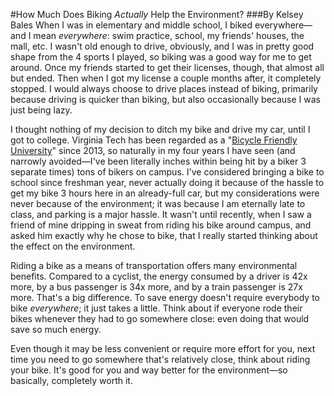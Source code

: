 #How Much Does Biking _Actually_ Help the Environment?
###By Kelsey Bales
When I was in elementary and middle school, I biked everywhere—and I mean _everywhere_: swim practice, school, my friends' houses, the mall, etc.  I wasn't old enough to drive, obviously, and I was in pretty good shape from the 4 sports I played, so biking was a good way for me to get around.  Once my friends started to get their licenses, though, that almost all but ended.  Then when I got my license a couple months after, it completely stopped.  I would always choose to drive places instead of biking, primarily because driving is quicker than biking, but also occasionally because I was just being lazy.

I thought nothing of my decision to ditch my bike and drive my car, until I got to college.  Virginia Tech has been regarded as a "[Bicycle Friendly University](http://bikeleague.org/sites/default/files/BFU_Award_List_2017_ALL.pdf)" since 2013, so naturally in my four years I have seen (and narrowly avoided—I've been literally inches within being hit by a biker 3 separate times) tons of bikers on campus.  I've considered bringing a bike to school since freshman year, never actually doing it because of the hassle to get my bike 3 hours here in an already-full car, but my considerations were never because of the environment; it was because I am eternally late to class, and parking is a major hassle.  It wasn't until recently, when I saw a friend of mine dripping in sweat from riding his bike around campus, and asked him exactly why he chose to bike, that I really started thinking about the effect on the environment.

Riding a bike as a means of transportation offers many environmental benefits.  Compared to a cyclist, the energy consumed by a driver is 42x more, by a bus passenger is 34x more, and by a train passenger is 27x more.  That's a big difference.  To save energy doesn't require everybody to bike _everywhere_; it just takes a little.  Think about if everyone rode their bikes whenever they had to go somewhere close: even doing that would save so much energy.  

Even though it may be less convenient or require more effort for you, next time you need to go somewhere that's relatively close, think about riding your bike.  It's good for you and way better for the environment—so basically, completely worth it.
